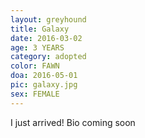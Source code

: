 ```yaml
---
layout: greyhound
title: Galaxy
date: 2016-03-02
age: 3 YEARS
category: adopted
color: FAWN
doa: 2016-05-01
pic: galaxy.jpg
sex: FEMALE
---
```


I just arrived! Bio coming soon
